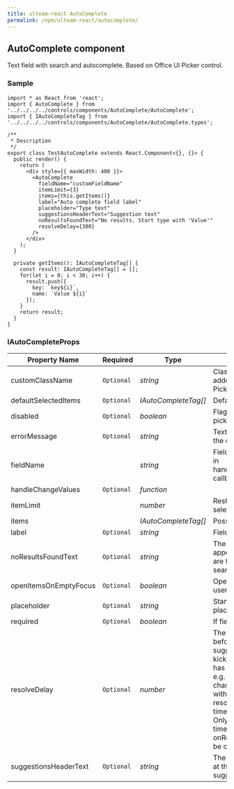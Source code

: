 ```yaml
---
title: ulteam-react AutoComplete
permalink: /npm/ulteam-react/autocomplete/
---
```


## AutoComplete component

Text field with search and autocomplete. Based on Office UI Picker control.


### Sample

```tsx
import * as React from 'react';
import { AutoComplete } from '../../../../controls/components/AutoComplete/AutoComplete';
import { IAutoCompleteTag } from '../../../../controls/components/AutoComplete/AutoComplete.types';

/**
 * Description
 */
export class TestAutoComplete extends React.Component<{}, {}> {
  public render() {
    return (
      <div style={{ maxWidth: 400 }}>
        <AutoComplete
          fieldName="customFieldName"
          itemLimit={3}
          items={this.getItems()}
          label="Auto complete field label"
          placeholder="Type text"
          suggestionsHeaderText="Suggestion text"
          noResultsFoundText="No results. Start type with 'Value'"
          resolveDelay={300}
        />
      </div>
    );
  }

  private getItems(): IAutoCompleteTag[] {
    const result: IAutoCompleteTag[] = [];
    for(let i = 0; i < 30; i++) {
      result.push({
        key: `key${i}`,
        name: `Value ${i}`
      });
    }
    return result;
  }
}
```


### IAutoCompleteProps

| Property Name | Required | Type | Comments |
|-|-|-|-|
 | customClassName | `Optional` |  *string* |     Class name which added to Office Ui Picker control       |  
 | defaultSelectedItems | `Optional` |  *IAutoCompleteTag[]* |     Default values       |  
 | disabled | `Optional` |  *boolean* |     Flag for disabling the picker       |  
 | errorMessage | `Optional` |  *string* |     Text displayed below the control       |  
 | fieldName |  |  *string* |     Field name. It returns in handleChangeValues callback function       |  
 | handleChangeValues | `Optional` |  *function* |  |  
 | itemLimit |  |  *number* |     Restrict the amount of selectable items       |  
 | items |  |  *IAutoCompleteTag[]* |     Possible values       |  
 | label | `Optional` |  *string* |     Field label       |  
 | noResultsFoundText | `Optional` |  *string* |     The text that should appear if no results are found when searching       |  
 | openItemsOnEmptyFocus | `Optional` |  *boolean* |     Open all items when a user clicks the input       |  
 | placeholder | `Optional` |  *string* |     Standard HTML input placeholder       |  
 | required | `Optional` |  *boolean* |     If field is required       |  
 | resolveDelay | `Optional` |  *number* |     The delay time in ms before resolving suggestions, which is kicked off when input has been changed. e.g. If a second input change happens within the resolveDelay time, the timer will start over. Only until after the timer completes will onResolveSuggestions be called.       |  
 | suggestionsHeaderText | `Optional` |  *string* |     The text that appears at the top of the suggestions list       |
